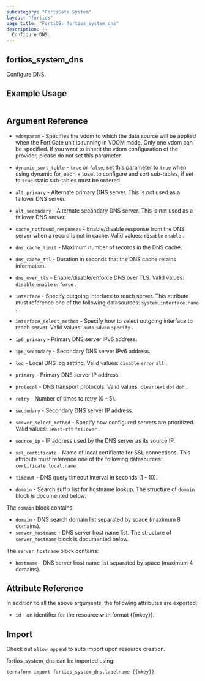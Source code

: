 ```yaml
---
subcategory: "FortiGate System"
layout: "fortios"
page_title: "FortiOS: fortios_system_dns"
description: |-
  Configure DNS.
---
```


## fortios_system_dns
Configure DNS.

## Example Usage

```hcl

```

## Argument Reference
* `vdomparam` - Specifies the vdom to which the data source will be applied when the FortiGate unit is running in VDOM mode. Only one vdom can be specified. If you want to inherit the vdom configuration of the provider, please do not set this parameter.
* `dynamic_sort_table` - `true` or `false`, set this parameter to `true` when using dynamic for_each + toset to configure and sort sub-tables, if set to `true` static sub-tables must be ordered.

* `alt_primary` - Alternate primary DNS server. This is not used as a failover DNS server.
* `alt_secondary` - Alternate secondary DNS server. This is not used as a failover DNS server.
* `cache_notfound_responses` - Enable/disable response from the DNS server when a record is not in cache. Valid values: `disable` `enable` .
* `dns_cache_limit` - Maximum number of records in the DNS cache.
* `dns_cache_ttl` - Duration in seconds that the DNS cache retains information.
* `dns_over_tls` - Enable/disable/enforce DNS over TLS. Valid values: `disable` `enable` `enforce` .
* `interface` - Specify outgoing interface to reach server. This attribute must reference one of the following datasources: `system.interface.name` .
* `interface_select_method` - Specify how to select outgoing interface to reach server. Valid values: `auto` `sdwan` `specify` .
* `ip6_primary` - Primary DNS server IPv6 address.
* `ip6_secondary` - Secondary DNS server IPv6 address.
* `log` - Local DNS log setting. Valid values: `disable` `error` `all` .
* `primary` - Primary DNS server IP address.
* `protocol` - DNS transport protocols. Valid values: `cleartext` `dot` `doh` .
* `retry` - Number of times to retry (0 - 5).
* `secondary` - Secondary DNS server IP address.
* `server_select_method` - Specify how configured servers are prioritized. Valid values: `least-rtt` `failover` .
* `source_ip` - IP address used by the DNS server as its source IP.
* `ssl_certificate` - Name of local certificate for SSL connections. This attribute must reference one of the following datasources: `certificate.local.name` .
* `timeout` - DNS query timeout interval in seconds (1 - 10).
* `domain` - Search suffix list for hostname lookup. The structure of `domain` block is documented below.

The `domain` block contains:

* `domain` - DNS search domain list separated by space (maximum 8 domains).
* `server_hostname` - DNS server host name list. The structure of `server_hostname` block is documented below.

The `server_hostname` block contains:

* `hostname` - DNS server host name list separated by space (maximum 4 domains).

## Attribute Reference

In addition to all the above arguments, the following attributes are exported:
* `id` - an identifier for the resource with format {{mkey}}.

## Import

Check out `allow_append` to auto import upon resource creation.

fortios_system_dns can be imported using:
```sh
terraform import fortios_system_dns.labelname {{mkey}}
```
